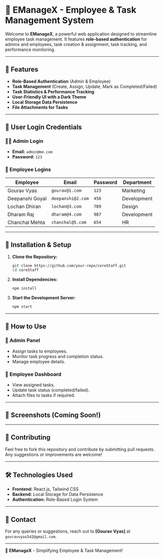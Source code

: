 # 🌟 EManageX - Employee & Task Management System

Welcome to **EManageX**, a powerful web application designed to streamline employee task management. It features **role-based authentication** for admins and employees, task creation & assignment, task tracking, and performance monitoring.

---

## 🚀 Features
- **Role-Based Authentication** (Admin & Employee)
- **Task Management** (Create, Assign, Update, Mark as Completed/Failed)
- **Task Statistics & Performance Tracking**
- **User-Friendly UI with a Dark Theme**
- **Local Storage Data Persistence**
- **File Attachments for Tasks**

---

## 🔐 User Login Credentials

### 👨‍💼 Admin Login
- **Email:** `admin@me.com`
- **Password:** `123`

### 👷 Employee Logins
| Employee | Email | Password | Department |
|----------|----------------|----------|------------|
| Gourav Vyas | `gourav@1.com` | `123` | Marketing |
| Deepanshi Goyal | `deepanshi@2.com` | `456` | Development |
| Lochan Dhiran | `lochan@3.com` | `789` | Design |
| Dharam Raj | `dharam@4.com` | `987` | Development |
| Chanchal Mehta | `chanchal@5.com` | `654` | HR |

---

## 📜 Installation & Setup

1. **Clone the Repository:**
   ```sh
   git clone https://github.com/your-repo/coreStaff.git
   cd coreStaff
   ```

2. **Install Dependencies:**
   ```sh
   npm install
   ```

3. **Start the Development Server:**
   ```sh
   npm start
   ```

---

## 📌 How to Use

### 🔹 Admin Panel
- Assign tasks to employees.
- Monitor task progress and completion status.
- Manage employee details.

### 🔹 Employee Dashboard
- View assigned tasks.
- Update task status (completed/failed).
- Attach files to tasks if required.

---

## 📸 Screenshots (Coming Soon!)

---

## 🤝 Contributing
Feel free to fork this repository and contribute by submitting pull requests. Any suggestions or improvements are welcome!

---

## 🛠️ Technologies Used
- **Frontend:** React.js, Tailwind CSS
- **Backend:** Local Storage for Data Persistence
- **Authentication:** Role-Based Login System

---

## 📧 Contact
For any queries or suggestions, reach out to **[Gourav Vyas]** at `gouravvyas542@gmail.com`.

---

🚀 **EManageX** - Simplifying Employee & Task Management!

